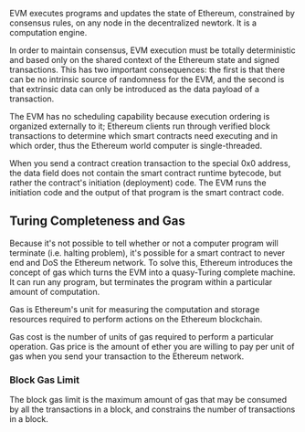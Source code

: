 EVM executes programs and updates the state of Ethereum, constrained by consensus rules, on any node in the decentralized newtork. It is a computation engine.

In order to maintain consensus, EVM execution must be totally deterministic and based only on the shared context of the Ethereum state and signed transactions. This has two important consequences: the first is that there can be no intrinsic source of randomness for the EVM, and the second is that extrinsic data can only be introduced as the data payload of a transaction. 

The EVM has no scheduling capability because execution ordering is organized externally to it; Ethereum clients run through verified block transactions to determine which smart contracts need executing and in which order, thus the Ethereum world computer is single-threaded.

When you send a contract creation transaction to the special 0x0 address, the data field does not contain the smart contract runtime bytecode, but rather the contract's initiation (deployment) code. The EVM runs the initiation code and the output of that program is the smart contract code.

## Turing Completeness and Gas
Because it's not possible to tell whether or not a computer program will terminate (i.e. halting problem), it's possible for a smart contract to never end and DoS the Ethereum network. To solve this, Ethereum introduces the concept of gas which turns the EVM into a quasy-Turing complete machine. It can run any program, but terminates the program within a particular amount of computation.

Gas is Ethereum's unit for measuring the computation and storage resources required to perform actions on the Ethereum blockchain. 

Gas cost is the number of units of gas required to perform a particular operation.
Gas price is the amount of ether you are willing to pay per unit of gas when you send your transaction to the Ethereum network.

### Block Gas Limit
The block gas limit is the maximum amount of gas that may be consumed by all the transactions in a block, and constrains the number of transactions in a block.

